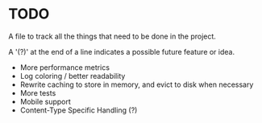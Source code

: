 # TODO

A file to track all the things that need to be done in the project.

A '(?)' at the end of a line indicates a possible future feature or idea.

- More performance metrics
- Log coloring / better readability
- Rewrite caching to store in memory, and evict to disk when necessary
- More tests
- Mobile support
- Content-Type Specific Handling (?)
